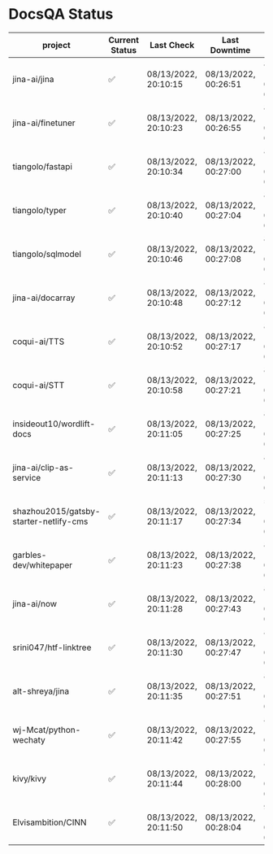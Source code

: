 # DocsQA Status

|               project                |Current Status|     Last Check     |   Last Downtime    |             % Uptime              |
|--------------------------------------|--------------|--------------------|--------------------|-----------------------------------|
|jina-ai/jina                          |✅            |08/13/2022, 20:10:15|08/13/2022, 00:26:51|84.826 (since 08/11/2022, 05:10:08)|
|jina-ai/finetuner                     |✅            |08/13/2022, 20:10:23|08/13/2022, 00:26:55|84.826 (since 08/11/2022, 05:10:08)|
|tiangolo/fastapi                      |✅            |08/13/2022, 20:10:34|08/13/2022, 00:27:00|84.829 (since 08/11/2022, 05:10:08)|
|tiangolo/typer                        |✅            |08/13/2022, 20:10:40|08/13/2022, 00:27:04|84.829 (since 08/11/2022, 05:10:08)|
|tiangolo/sqlmodel                     |✅            |08/13/2022, 20:10:46|08/13/2022, 00:27:08|84.829 (since 08/11/2022, 05:10:08)|
|jina-ai/docarray                      |✅            |08/13/2022, 20:10:48|08/13/2022, 00:27:12|84.824 (since 08/11/2022, 05:10:08)|
|coqui-ai/TTS                          |✅            |08/13/2022, 20:10:52|08/13/2022, 00:27:17|84.822 (since 08/11/2022, 05:10:08)|
|coqui-ai/STT                          |✅            |08/13/2022, 20:10:58|08/13/2022, 00:27:21|84.821 (since 08/11/2022, 05:10:08)|
|insideout10/wordlift-docs             |✅            |08/13/2022, 20:11:05|08/13/2022, 00:27:25|84.821 (since 08/11/2022, 05:10:08)|
|jina-ai/clip-as-service               |✅            |08/13/2022, 20:11:13|08/13/2022, 00:27:30|84.820 (since 08/11/2022, 05:10:08)|
|shazhou2015/gatsby-starter-netlify-cms|✅            |08/13/2022, 20:11:17|08/13/2022, 00:27:34|51.455 (since 08/11/2022, 05:10:08)|
|garbles-dev/whitepaper                |✅            |08/13/2022, 20:11:23|08/13/2022, 00:27:38|84.819 (since 08/11/2022, 05:10:08)|
|jina-ai/now                           |✅            |08/13/2022, 20:11:28|08/13/2022, 00:27:43|84.817 (since 08/11/2022, 05:10:08)|
|srini047/htf-linktree                 |✅            |08/13/2022, 20:11:30|08/13/2022, 00:27:47|84.814 (since 08/11/2022, 05:10:08)|
|alt-shreya/jina                       |✅            |08/13/2022, 20:11:35|08/13/2022, 00:27:51|84.812 (since 08/11/2022, 05:10:08)|
|wj-Mcat/python-wechaty                |✅            |08/13/2022, 20:11:42|08/13/2022, 00:27:55|84.811 (since 08/11/2022, 05:10:08)|
|kivy/kivy                             |✅            |08/13/2022, 20:11:44|08/13/2022, 00:28:00|84.806 (since 08/11/2022, 05:10:08)|
|Elvisambition/CINN                    |✅            |08/13/2022, 20:11:50|08/13/2022, 00:28:04|91.453 (since 08/11/2022, 05:10:08)|
